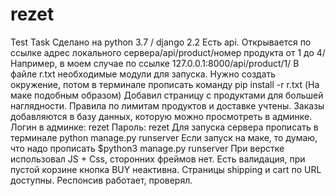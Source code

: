 # rezet
Test Task
Сделано на python 3.7 / django 2.2
Есть api. 
Открывается по ссылке адрес локального сервера/api/product/номер продукта от 1 до 4/
Например, в моем случае по ссылке 127.0.0.1:8000/api/product/1/
В файле r.txt необходимые модули для запуска. Нужно создать окружение, 
потом в терминале прописать команду pip install -r r.txt (На маке подобным образом)
Добавил страницу с продуктами для большей наглядности.
Правила по лимитам продуктов и доставке учтены.
Заказы добавляются в базу данных, которую можно просмотреть в админке.
Логин в админке: rezet
Пароль: rezet
Для запуска сервера прописать в терминале python manage.py runserver
Если запуск на маке, то думаю, что надо прописать $python3 manage.py runserver
При верстке использовал JS + Css, сторонних фреймов нет.
Есть валидация, при пустой корзине кнопка BUY неактивна.
Страницы shipping и cart по URL доступны.
Респонсив работает, проверял.
